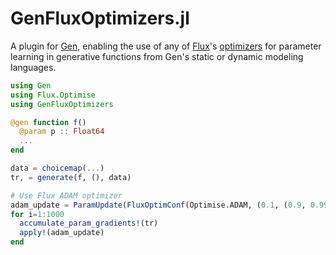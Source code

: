 # GenFluxOptimizers.jl

A plugin for [Gen](https://github.com/probcomp/Gen), enabling the use of any of [Flux](https://github.com/FluxML/Flux.jl)'s [optimizers](https://fluxml.ai/Flux.jl/stable/training/optimisers/#Optimiser-Reference-1) for parameter learning in generative functions from Gen's static or dynamic modeling languages.

```julia
using Gen
using Flux.Optimise
using GenFluxOptimizers

@gen function f()
  @param p :: Float64
  ...
end

data = choicemap(...)
tr, = generate(f, (), data)

# Use Flux ADAM optimizer
adam_update = ParamUpdate(FluxOptimConf(Optimise.ADAM, (0.1, (0.9, 0.999))), f)
for i=1:1000
  accumulate_param_gradients!(tr)
  apply!(adam_update)
end
```

